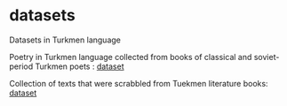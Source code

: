 # datasets
  Datasets in Turkmen language
  
  Poetry in Turkmen language collected from books of classical and soviet-period Turkmen poets : [dataset](https://github.com/tmLang-NLP/datasets/blob/main/tmpoem2000.txt)
  
  Collection of texts that were scrabbled from Tuekmen literature books: [dataset](https://github.com/tmLang-NLP/datasets/blob/main/edebiyat.txt) 
